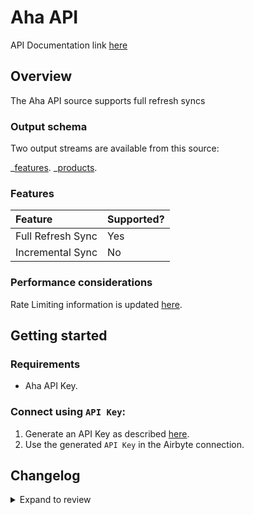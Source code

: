 # Aha API

API Documentation link [here](https://www.aha.io/api)

## Overview

The Aha API source supports full refresh syncs

### Output schema

Two output streams are available from this source:

_[features](https://www.aha.io/api/resources/features/list_features).
_[products](https://www.aha.io/api/resources/products/list_products_in_the_account).

### Features

| Feature           | Supported? |
| :---------------- | :--------- |
| Full Refresh Sync | Yes        |
| Incremental Sync  | No         |

### Performance considerations

Rate Limiting information is updated [here](https://www.aha.io/api#rate-limiting).

## Getting started

### Requirements

- Aha API Key.

### Connect using `API Key`:

1. Generate an API Key as described [here](https://www.aha.io/api#authentication).
2. Use the generated `API Key` in the Airbyte connection.

## Changelog

<details>
  <summary>Expand to review</summary>

| Version | Date       | Pull Request                                             | Subject                                                                 |
|:--------|:-----------| :------------------------------------------------------- |:------------------------------------------------------------------------|
| 0.3.10 | 2024-07-20 | [42306](https://github.com/airbytehq/airbyte/pull/42306) | Update dependencies |
| 0.3.9 | 2024-07-13 | [41914](https://github.com/airbytehq/airbyte/pull/41914) | Update dependencies |
| 0.3.8 | 2024-07-10 | [41568](https://github.com/airbytehq/airbyte/pull/41568) | Update dependencies |
| 0.3.7 | 2024-07-09 | [41170](https://github.com/airbytehq/airbyte/pull/41170) | Update dependencies |
| 0.3.6 | 2024-07-06 | [40774](https://github.com/airbytehq/airbyte/pull/40774) | Update dependencies |
| 0.3.5 | 2024-06-25 | [40435](https://github.com/airbytehq/airbyte/pull/40435) | Update dependencies |
| 0.3.4 | 2024-06-22 | [40000](https://github.com/airbytehq/airbyte/pull/40000) | Update dependencies |
| 0.3.3 | 2024-06-06 | [39153](https://github.com/airbytehq/airbyte/pull/39153) | [autopull] Upgrade base image to v1.2.2 |
| 0.3.2 | 2024-05-14 | [38144](https://github.com/airbytehq/airbyte/pull/38144) | Make connector compatible with Builder |
| 0.3.1 | 2023-06-05 | [27002](https://github.com/airbytehq/airbyte/pull/27002) | Flag spec `api_key` field as `airbyte-secret` |
| 0.3.0 | 2023-05-30 | [22642](https://github.com/airbytehq/airbyte/pull/22642) | Add `idea_comments`, `idea_endorsements`, and `idea_categories` streams |
| 0.2.0 | 2023-05-26 | [26666](https://github.com/airbytehq/airbyte/pull/26666) | Fix integration test and schemas |
| 0.1.0   | 2022-11-02 | [18883](https://github.com/airbytehq/airbyte/pull/18893) | 🎉 New Source: Aha                                                      |

</details>
